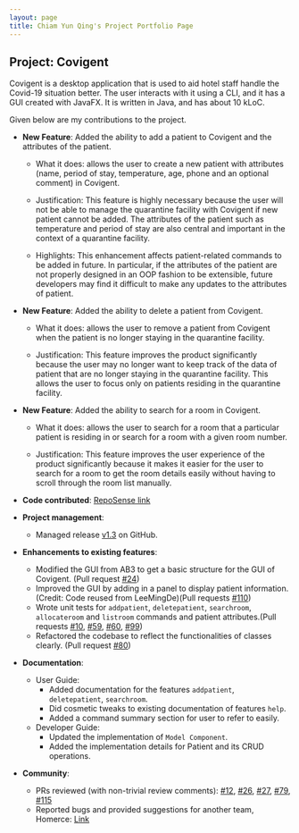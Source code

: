 ```yaml
---
layout: page
title: Chiam Yun Qing's Project Portfolio Page
---
```


## Project: Covigent

Covigent is a desktop application that is used to aid hotel staff handle the Covid-19 situation better. The user interacts with it using a CLI, and it has a GUI created with JavaFX. It is written in Java, and has about 10 kLoC.

Given below are my contributions to the project.

* **New Feature**: Added the ability to add a patient to Covigent and the attributes of the patient.
  * What it does: allows the user to create a new patient with attributes (name, period of stay, temperature, age, phone and an optional comment) in Covigent.

  * Justification: This feature is highly necessary because the user will not be able to manage the quarantine facility with Covigent if new patient cannot be added. The attributes of the patient such as temperature and period of stay are also central and important in the context of a quarantine facility.

  * Highlights: This enhancement affects patient-related commands to be added in future. In particular, if the attributes of the patient are not properly designed in an OOP fashion to be extensible, future developers may find it difficult to make any updates to the attributes of patient.

* **New Feature**: Added the ability to delete a patient from Covigent.
  * What it does: allows the user to remove a patient from Covigent when the patient is no longer staying in the quarantine facility.

  * Justification: This feature improves the product significantly because the user may no longer want to keep track of the data of patient that are no longer staying in the quarantine facility. This allows the user to focus only on patients residing in the quarantine facility.

* **New Feature**: Added the ability to search for a room in Covigent.
  * What it does: allows the user to search for a room that a particular patient is residing in or search for a room with a given room number.

  * Justification: This feature improves the user experience of the product significantly because it makes it easier for the user to search for a room to get the room details easily without having to scroll through the room list manually.

* **Code contributed**: [RepoSense link](https://nus-cs2103-ay2021s1.github.io/tp-dashboard/#breakdown=true&search=chiamyunqing&sort=groupTitle&sortWithin=title&since=2020-08-14&timeframe=commit&mergegroup=&groupSelect=groupByRepos&checkedFileTypes=docs~functional-code~test-code~other)


* **Project management**:
  * Managed release [v1.3](https://github.com/AY2021S1-CS2103T-W12-1/tp/releases) on GitHub.


* **Enhancements to existing features**:
  * Modified the GUI from AB3 to get a basic structure for the GUI of Covigent. (Pull request [\#24](https://github.com/AY2021S1-CS2103T-W12-1/tp/pull/24))
  * Improved the GUI by adding in a panel to display patient information. (Credit: Code reused from LeeMingDe)(Pull requests [\#110](https://github.com/AY2021S1-CS2103T-W12-1/tp/pull/110))
  * Wrote unit tests for `addpatient`, `deletepatient`, `searchroom`, `allocateroom` and `listroom` commands and patient attributes.(Pull requests [\#10](https://github.com/AY2021S1-CS2103T-W12-1/tp/pull/10), [\#59](https://github.com/AY2021S1-CS2103T-W12-1/tp/pull/59), [\#60](https://github.com/AY2021S1-CS2103T-W12-1/tp/pull/60), [\#99](https://github.com/AY2021S1-CS2103T-W12-1/tp/pull/99))
  * Refactored the codebase to reflect the functionalities of classes clearly. (Pull request [\#80](https://github.com/AY2021S1-CS2103T-W12-1/tp/pull/80))


* **Documentation**:
  * User Guide:
    * Added documentation for the features `addpatient`, `deletepatient`, `searchroom`.
    * Did cosmetic tweaks to existing documentation of features `help`.
    * Added a command summary section for user to refer to easily.
  * Developer Guide:
    * Updated the implementation of `Model Component`.
    * Added the implementation details for Patient and its CRUD operations.


* **Community**:
  * PRs reviewed (with non-trivial review comments): [\#12](https://github.com/AY2021S1-CS2103T-W12-1/tp/pull/12), [\#26](https://github.com/AY2021S1-CS2103T-W12-1/tp/pull/26), [\#27](https://github.com/AY2021S1-CS2103T-W12-1/tp/pull/27), [\#79](https://github.com/AY2021S1-CS2103T-W12-1/tp/pull/79), [#115](https://github.com/AY2021S1-CS2103T-W12-1/tp/pull/115)
  * Reported bugs and provided suggestions for another team, Homerce: [Link](https://github.com/chiamyunqing/ped/issues)
